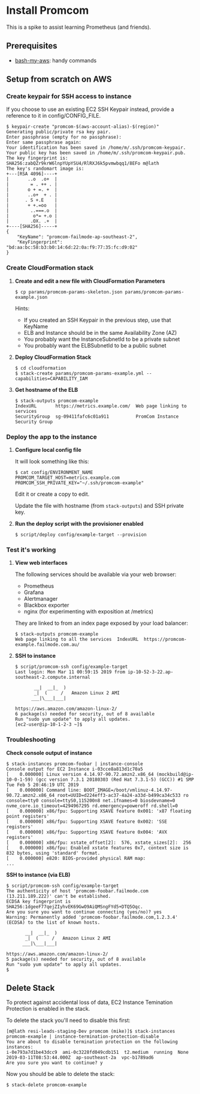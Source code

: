 Install Promcom
===============

This is a spike to assist learning Prometheus (and friends).


## Prerequisites

- [bash-my-aws](https://github.com/bash-my-universe/bash-my-aws): handy commands


## Setup from scratch on AWS

### Create keypair for SSH access to instance

If you choose to use an existing EC2 SSH Keypair instead, provide a reference
to it in config/CONFIG_FILE.

```
$ keypair-create "promcom-$(aws-account-alias)-$(region)"
Generating public/private rsa key pair.
Enter passphrase (empty for no passphrase):
Enter same passphrase again:
Your identification has been saved in /home/m/.ssh/promcom-keypair.
Your public key has been saved in /home/m/.ssh/promcom-keypair.pub.
The key fingerprint is:
SHA256:zabQZr9krW6lnpYUpYSU4/RlRXJ6k5pvmwbqq1/8EFo m@lath
The key's randomart image is:
+---[RSA 4096]----+
|       ..o  .o+  |
|        = . ++ . |
|       o + =. +  |
|       ..o+  + . |
|      . S +.E    |
|       + +.=oo   |
|        ..===.o  |
|         o*= +.o |
|        .OX. .+  |
+----[SHA256]-----+
{
    "KeyName": "promcom-failmode-ap-southeast-2",
    "KeyFingerprint": "bd:aa:bc:58:b3:b0:14:6d:22:0a:f9:77:35:fc:d9:02"
}
```


### Create CloudFormation stack

1. **Create and edit a new file with CloudFormation Parameters**

    ```
    $ cp params/promcom-params-skeleton.json params/promcom-params-example.json
    ```

    Hints:
    - If you created an SSH Keypair in the previous step, use that KeyName
    - ELB and Instance should be in the same Availability Zone (AZ)
    - You probably want the InstanceSubnetId to be a private subnet
    - You probably want the ELBSubnetId to be a public subnet


1. **Deploy CloudFormation Stack**

    ```
    $ cd cloudformation
    $ stack-create params/promcom-params-example.yml --capabilities=CAPABILITY_IAM
    ```

1. **Get hostname of the ELB**

    ```
    $ stack-outputs promcom-example
    IndexURL       https://metrics.example.com/  Web page linking to services
    SecurityGroup  sg-09411fafc6c01a911          PromCom Instance Security Group
    ```


### Deploy the app to the instance

1. **Configure local config file**

    It will look something like this:
    ```
    $ cat config/ENVIRONMENT_NAME
    PROMCOM_TARGET_HOST=metrics.example.com
    PROMCOM_SSH_PRIVATE_KEY="~/.ssh/promcom-example"
    ```

    Edit it or create a copy to edit.

    Update the file with hostname (from `stack-outputs`) and SSH private key.


1. **Run the deploy script with the provisioner enabled**

    ```
    $ script/deploy config/example-target --provision
    ```


### Test it's working

1. **View web interfaces**

    The following services should be available via your web browser:
    - Prometheus
    - Grafana
    - Alertmanager
    - Blackbox exporter
    - nginx (for experimenting with exposition at /metrics)

    They are linked to from an index page exposed by your load balancer:

    ```shell
    $ stack-outputs promcom-example
    Web page linking to all the services  IndexURL  https://promcom-example.failmode.com.au/
    ```

1. **SSH to instance**

    ```
    $ script/promcom-ssh config/example-target
    Last login: Mon Mar 11 00:59:15 2019 from ip-10-52-3-22.ap-southeast-2.compute.internal

           __|  __|_  )
           _|  (     /   Amazon Linux 2 AMI
          ___|\___|___|

    https://aws.amazon.com/amazon-linux-2/
    6 package(s) needed for security, out of 8 available
    Run "sudo yum update" to apply all updates.
    [ec2-user@ip-10-1-2-3 ~]$

    ```


### Troubleshooting

**Check console output of instance**

```shell
$ stack-instances promcom-foobar | instance-console
Console output for EC2 Instance i-03cce8a813d1c70a5
[    0.000000] Linux version 4.14.97-90.72.amzn2.x86_64 (mockbuild@ip-10-0-1-59) (gcc version 7.3.1 20180303 (Red Hat 7.3.1-5) (GCC)) #1 SMP Tue Feb 5 20:46:19 UTC 2019
[    0.000000] Command line: BOOT_IMAGE=/boot/vmlinuz-4.14.97-90.72.amzn2.x86_64 root=UUID=d224eff3-ac37-4a24-a33d-b499ca34c533 ro console=tty0 console=ttyS0,115200n8 net.ifnames=0 biosdevname=0 nvme_core.io_timeout=4294967295 rd.emergency=poweroff rd.shell=0
[    0.000000] x86/fpu: Supporting XSAVE feature 0x001: 'x87 floating point registers'
[    0.000000] x86/fpu: Supporting XSAVE feature 0x002: 'SSE registers'
[    0.000000] x86/fpu: Supporting XSAVE feature 0x004: 'AVX registers'
[    0.000000] x86/fpu: xstate_offset[2]:  576, xstate_sizes[2]:  256
[    0.000000] x86/fpu: Enabled xstate features 0x7, context size is 832 bytes, using 'standard' format.
[    0.000000] e820: BIOS-provided physical RAM map:
...
```

**SSH to instance (via ELB)**

```shell
$ script/promcom-ssh config/example-target
The authenticity of host 'promcom-foobar.failmode.com (13.211.189.222)' can't be established.
ECDSA key fingerprint is SHA256:1dgeeF77qejZIyhvEK69GwO9AiQMSngFYd5+DTQ5Oqc.
Are you sure you want to continue connecting (yes/no)? yes
Warning: Permanently added 'promcom-foobar.failmode.com,1.2.3.4' (ECDSA) to the list of known hosts.

       __|  __|_  )
       _|  (     /   Amazon Linux 2 AMI
      ___|\___|___|

https://aws.amazon.com/amazon-linux-2/
5 package(s) needed for security, out of 8 available
Run "sudo yum update" to apply all updates.
$
```

## Delete Stack

To protect against accidental loss of data, EC2 Instance Temination Protection is enabled in the stack.

To delete the stack you'll need to disable this first:

```shell
[m@lath resi-leads-staging-Dev promcom (mike)]$ stack-instances promcom-example | instance-termination-protection-disable
You are about to disable termination protection on the following instances:
i-0e793a7d1be43dcc9  ami-0c3228fd049cdb151  t2.medium  running  None  2019-03-11T08:53:44.000Z  ap-southeast-2a  vpc-b1789ad6
Are you sure you want to continue? y
```

Now you should be able to delete the stack:

```shell
$ stack-delete promcom-example
```
